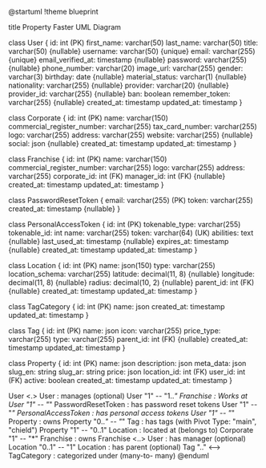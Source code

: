 @startuml
!theme blueprint

title Property Faster UML Diagram

class User {
id: int (PK)
first_name: varchar(50)
last_name: varchar(50)
title: varchar(50) {nullable}
username: varchar(50) {unique}
email: varchar(255) {unique}
email_verified_at: timestamp {nullable}
password: varchar(255) {nullable}
phone_number: varchar(20)
image_url: varchar(255)
gender: varchar(3)
birthday: date {nullable}
material_status: varchar(1) {nullable}
nationality: varchar(255) {nullable}
provider: varchar(20) {nullable}
provider_id: varchar(255) {nullable}
ban: boolean
remember_token: varchar(255) {nullable}
created_at: timestamp
updated_at: timestamp
}

class Corporate {
id: int (PK)
name: varchar(150)
commercial_register_number: varchar(255)
tax_card_number: varchar(255)
logo: varchar(255)
address: varchar(255)
website: varchar(255) {nullable}
social: json {nullable}
created_at: timestamp
updated_at: timestamp
}

class Franchise {
id: int (PK)
name: varchar(150)
commercial_register_number: varchar(255)
logo: varchar(255)
address: varchar(255)
corporate_id: int (FK)
manager_id: int (FK) {nullable}
created_at: timestamp
updated_at: timestamp
}

class PasswordResetToken {
email: varchar(255) (PK)
token: varchar(255)
created_at: timestamp {nullable}
}

class PersonalAccessToken {
id: int (PK)
tokenable_type: varchar(255)
tokenable_id: int
name: varchar(255)
token: varchar(64) (UK)
abilities: text {nullable}
last_used_at: timestamp {nullable}
expires_at: timestamp {nullable}
created_at: timestamp
updated_at: timestamp
}

class Location {
id: int (PK)
name: json(150)
type: varchar(255)
location_schema: varchar(255)
latitude: decimal(11, 8) {nullable}
longitude: decimal(11, 8) {nullable}
radius: decimal(10, 2) {nullable}
parent_id: int (FK) {nullable}
created_at: timestamp
updated_at: timestamp
}

class TagCategory {
id: int (PK)
name: json
created_at: timestamp
updated_at: timestamp
}

class Tag {
id: int (PK)
name: json
icon: varchar(255)
price_type: varchar(255)
type: varchar(255)
parent_id: int (FK) {nullable}
created_at: timestamp
updated_at: timestamp
}

class Property {
id: int (PK)
name: json
description: json
meta_data: json
slug_en: string
slug_ar: string
price: json
location_id: int (FK)
user_id: int (FK)
active: boolean
created_at: timestamp
updated_at: timestamp
}

User <.> User : manages (optional)
User "1" -- "1..*" Franchise : Works at
User "1" -- "*" PasswordResetToken : has password reset tokens
User "1" -- "*" PersonalAccessToken : has personal access tokens
User "1" -- "*" Property : owns
Property "0..*" -- "*" Tag : has tags (with Pivot Type: "main", "chield")
Property "1" -- "0..1" Location : located at (belongs to)
Corporate "1" -- "*" Franchise : owns
Franchise <..> User : has manager (optional)
Location "0..1" -- "1" Location : has parent (optional)
Tag ".." <--> TagCategory : categorized under (many-to- many)
@enduml
